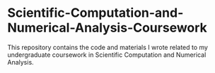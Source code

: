 # Scientific-Computation-and-Numerical-Analysis-Coursework
This repository contains the code and materials I wrote related to my undergraduate coursework in Scientific Computation and Numerical Analysis.
